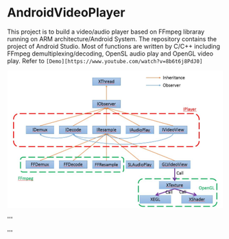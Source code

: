 # AndroidVideoPlayer

This project is to build a video/audio player based on FFmpeg libraray running on ARM architecture/Android System. The repository contains the project of Android Studio. Most of functions are written by C/C++ including FFmpeg demultiplexing/decoding, OpenSL audio play and OpenGL video play. Refer to `[Demo][https://www.youtube.com/watch?v=8b6t6j8PdJ0]`

![](https://github.com/lineagech/AndroidVideoPlayer/blob/master/BD.JPG)

'''

'''
